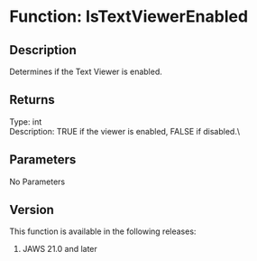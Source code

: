 # Function: IsTextViewerEnabled

## Description

Determines if the Text Viewer is enabled.

## Returns

Type: int\
Description: TRUE if the viewer is enabled, FALSE if disabled.\

## Parameters

No Parameters

## Version

This function is available in the following releases:

1.  JAWS 21.0 and later
